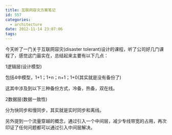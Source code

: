```yaml
---
title: 互联网容灾方案笔记
id: 557
categories:
  - architecture
date: 2012-11-14 23:07:06
tags:
---
```


今天听了一门关于互联网容灾(disaster tolerant)设计的课程，听了公司好几门课程了，感觉这门最实在，总结起来主要有以下几点：

1逻辑层(设计模型)

包括4中模型，1+1；1+n；n+1；1+0(其实就是没有备份了)

这其中涉及到以下三种备份方式，冷备，热备，双在线。

2数据层(数据一致性)

分为快同步和慢同步，其实就是实时同步和离线。

另外提到一个流量穿越的概念，通过引入一个中间层，减少专线带宽的占用，再次印证了任何问题都可以通过引入中间层解决。

&nbsp;
